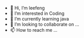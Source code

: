 - 👋 Hi, I’m leefeng
- 👀 I’m interested in Coding
- 🌱 I’m currently learning java
- 💞️ I’m looking to collaborate on ...
- 📫 How to reach me ...

<!---
limxing/limxing is a ✨ special ✨ repository because its `README.md` (this file) appears on your GitHub profile.
You can click the Preview link to take a look at your changes.
--->
